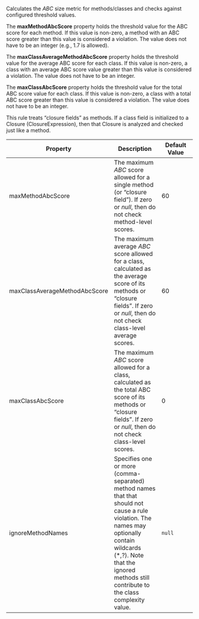 Calculates the *ABC* size metric for methods/classes and checks against
configured threshold values.

The **maxMethodAbcScore** property holds the threshold value for the ABC
score for each method. If this value is non-zero, a method with an ABC
score greater than this value is considered a violation. The value does
not have to be an integer (e.g., 1.7 is allowed).

The **maxClassAverageMethodAbcScore** property holds the threshold value
for the average ABC score for each class. If this value is non-zero, a
class with an average ABC score value greater than this value is
considered a violation. The value does not have to be an integer.

The **maxClassAbcScore** property holds the threshold value for the
total ABC score value for each class. If this value is non-zero, a class
with a total ABC score greater than this value is considered a
violation. The value does not have to be an integer.

This rule treats “closure fields” as methods. If a class field is
initialized to a Closure (ClosureExpression), then that Closure is
analyzed and checked just like a method.

<table>
<colgroup>
<col style="width: 40%" />
<col style="width: 33%" />
<col style="width: 25%" />
</colgroup>
<thead>
<tr class="header">
<th>Property</th>
<th>Description</th>
<th>Default Value</th>
</tr>
</thead>
<tbody>
<tr class="odd">
<td>maxMethodAbcScore</td>
<td>The maximum <em>ABC</em> score allowed for a single method (or
“closure field”). If zero or <em>null</em>, then do not check
method-level scores.</td>
<td>60</td>
</tr>
<tr class="even">
<td>maxClassAverageMethodAbcScore</td>
<td>The maximum average <em>ABC</em> score allowed for a class,
calculated as the average score of its methods or “closure fields”. If
zero or <em>null</em>, then do not check class-level average
scores.</td>
<td>60</td>
</tr>
<tr class="odd">
<td>maxClassAbcScore</td>
<td>The maximum <em>ABC</em> score allowed for a class, calculated as
the total ABC score of its methods or “closure fields”. If zero or
<em>null</em>, then do not check class-level scores.</td>
<td>0</td>
</tr>
<tr class="even">
<td>ignoreMethodNames</td>
<td>Specifies one or more (comma-separated) method names that that
should not cause a rule violation. The names may optionally contain
wildcards (*,?). Note that the ignored methods still contribute to the
class complexity value.</td>
<td><code>null</code></td>
</tr>
</tbody>
</table>
